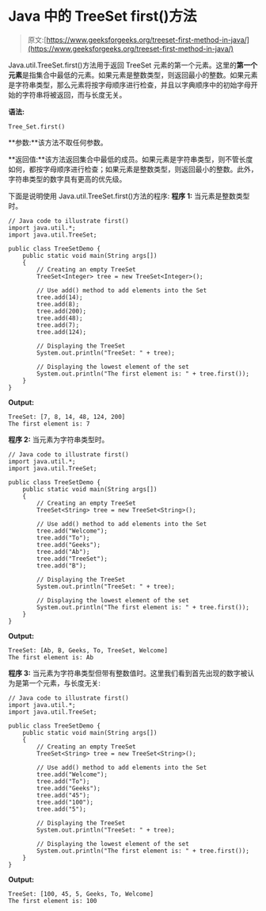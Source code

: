 # Java 中的 TreeSet first()方法

> 原文:[https://www.geeksforgeeks.org/treeset-first-method-in-java/](https://www.geeksforgeeks.org/treeset-first-method-in-java/)

Java.util.TreeSet.first()方法用于返回 TreeSet 元素的第一个元素。这里的**第一个元素**是指集合中最低的元素。如果元素是整数类型，则返回最小的整数。如果元素是字符串类型，那么元素将按字母顺序进行检查，并且以字典顺序中的初始字母开始的字符串将被返回，而与长度无关。

**语法:**

```
Tree_Set.first()
```

**参数:**该方法不取任何参数。

**返回值:**该方法返回集合中最低的成员。如果元素是字符串类型，则不管长度如何，都按字母顺序进行检查；如果元素是整数类型，则返回最小的整数。此外，字符串类型的数字具有更高的优先级。

下面是说明使用 Java.util.TreeSet.first()方法的程序:
**程序 1:** 当元素是整数类型时。

```
// Java code to illustrate first()
import java.util.*;
import java.util.TreeSet;

public class TreeSetDemo {
    public static void main(String args[])
    {
        // Creating an empty TreeSet
        TreeSet<Integer> tree = new TreeSet<Integer>();

        // Use add() method to add elements into the Set
        tree.add(14);
        tree.add(8);
        tree.add(200);
        tree.add(48);
        tree.add(7);
        tree.add(124);

        // Displaying the TreeSet
        System.out.println("TreeSet: " + tree);

        // Displaying the lowest element of the set
        System.out.println("The first element is: " + tree.first());
    }
}
```

**Output:**

```
TreeSet: [7, 8, 14, 48, 124, 200]
The first element is: 7

```

**程序 2:** 当元素为字符串类型时。

```
// Java code to illustrate first()
import java.util.*;
import java.util.TreeSet;

public class TreeSetDemo {
    public static void main(String args[])
    {
        // Creating an empty TreeSet
        TreeSet<String> tree = new TreeSet<String>();

        // Use add() method to add elements into the Set
        tree.add("Welcome");
        tree.add("To");
        tree.add("Geeks");
        tree.add("Ab");
        tree.add("TreeSet");
        tree.add("B");

        // Displaying the TreeSet
        System.out.println("TreeSet: " + tree);

        // Displaying the lowest element of the set
        System.out.println("The first element is: " + tree.first());
    }
}
```

**Output:**

```
TreeSet: [Ab, B, Geeks, To, TreeSet, Welcome]
The first element is: Ab

```

**程序 3:** 当元素为字符串类型但带有整数值时。这里我们看到首先出现的数字被认为是第一个元素，与长度无关:

```
// Java code to illustrate first()
import java.util.*;
import java.util.TreeSet;

public class TreeSetDemo {
    public static void main(String args[])
    {
        // Creating an empty TreeSet
        TreeSet<String> tree = new TreeSet<String>();

        // Use add() method to add elements into the Set
        tree.add("Welcome");
        tree.add("To");
        tree.add("Geeks");
        tree.add("45");
        tree.add("100");
        tree.add("5");

        // Displaying the TreeSet
        System.out.println("TreeSet: " + tree);

        // Displaying the lowest element of the set
        System.out.println("The first element is: " + tree.first());
    }
}
```

**Output:**

```
TreeSet: [100, 45, 5, Geeks, To, Welcome]
The first element is: 100

```